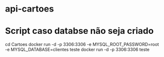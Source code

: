# api-cartoes

# Script caso databse não seja criado

cd Cartoes
docker run -d -p 3306:3306 -e MYSQL_ROOT_PASSWORD=root -e MYSQL_DATABASE=clientes teste
docker run -d -p 3306:3306 teste